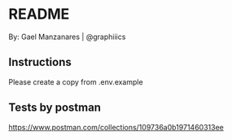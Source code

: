 # README

By: Gael Manzanares | @graphiiics

## Instructions

Please create a copy from .env.example

## Tests by postman
https://www.postman.com/collections/109736a0b1971460313ee
